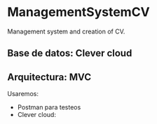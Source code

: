 # ManagementSystemCV
Management system and creation of CV.


## Base de datos: Clever cloud
## Arquitectura: MVC
Usaremos: 
- Postman para testeos
- Clever cloud: 
